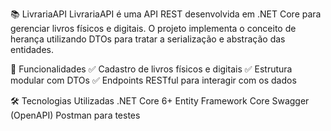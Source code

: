 📚 LivrariaAPI
LivrariaAPI é uma API REST desenvolvida em .NET Core para gerenciar livros físicos e digitais. O projeto implementa o conceito de herança utilizando DTOs para tratar a serialização e abstração das entidades.

🚀 Funcionalidades
✅ Cadastro de livros físicos e digitais
✅ Estrutura modular com DTOs
✅ Endpoints RESTful para interagir com os dados

🛠 Tecnologias Utilizadas
.NET Core 6+
Entity Framework Core
Swagger (OpenAPI)
Postman para testes
